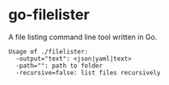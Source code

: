 # go-filelister
A file listing command line tool written in Go. 

```
Usage of ./filelister:
  -output="text": <json|yaml|text>
  -path="": path to folder
  -recursive=false: list files recursively
```
